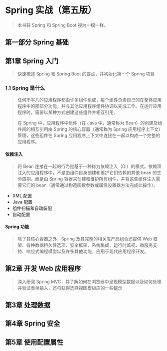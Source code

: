 # Spring 实战（第五版）
> 本书将 Spring 和 Spring Boot 视为一模一样。

## 第一部分 Spring 基础

## 第1章 Spring 入门
> 快速概述 Spring 和 Spring Boot 的要点，并初始化第一个 Spring 项目

### 1.1 Spring 是什么
> 任何不平凡的应用程序都由许多组件组成，每个组件负责自己的在整体应用程序中的那部分功能，并与其他应用程序组件协调以完成工作。在运行应用程序时，需要以某种方式创建这些组件并相互引用。
> 
> 在 Spring 中，应用程序中组件（在 Java 中，通常称为 Bean）的创建及组件间的相互引用由 Spring 的核心容器（通常称为 Spring 应用程序上下文）管理，这些组件在 Spring 应用程序上下文中连接在一起以构成一个完整的应用程序。

#### 依赖注入
> 将 Bean 连接在一起的行为是基于一种称为依赖注入（DI）的模式。依赖项注入的应用程序中，不是由组件自身创建和维护它们依赖的其他 bean 的生命周期，而是由 Spring 容器来创建和维护所有组件，并将这些组件注入需要它们的 bean（通常通过构造函数参数或属性设置器方法完成此操作）。

+ XML 配置
+ Java 配置
+ 组件扫描和自动装配
+ 自动配置

#### Spring 功能
> 除了其核心容器之外，Spring 及其完整的相关库产品组合还提供 Web 框架、各种数据持久性选项、安全框架、系统集成、运行时监视、微服务支持、响应式编程模型以及许多其他功能，应用于现代应用程序开发。

## 第2章 开发 Web 应用程序
> 深入研究 Spring MVC，并了解如何在浏览器中呈现模型数据以及如何处理并验证表单输入，还将获得选择视图模板库的一些提示

## 第3章 处理数据

## 第4章 Spring 安全

## 第5章 使用配置属性
